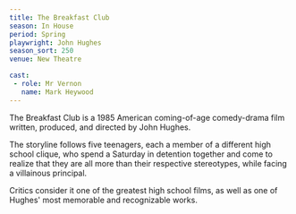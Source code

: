 ```yaml
---
title: The Breakfast Club
season: In House
period: Spring
playwright: John Hughes
season_sort: 250
venue: New Theatre

cast:
 - role: Mr Vernon
   name: Mark Heywood
---
```


The Breakfast Club is a 1985 American coming-of-age comedy-drama film written, produced, and directed by John Hughes.

The storyline follows five teenagers, each a member of a different high school clique, who spend a Saturday in detention together and come to realize that they are all more than their respective stereotypes, while facing a villainous principal.

Critics consider it one of the greatest high school films, as well as one of Hughes' most memorable and recognizable works.
